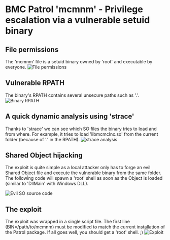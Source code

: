 # BMC Patrol 'mcmnm' - Privilege escalation via a vulnerable setuid binary 

## File permissions 
The 'mcmnm' file is a setuid binary owned by 'root' and executable by everyone.
![File permissions](https://github.com/itm4n/bmc-patrol-mcmnm-privesc/raw/master/screenshots/01_file-permissions_obf.png)

## Vulnerable RPATH
The binary's RPATH contains several unsecure paths such as '.'.
![Binary RPATH](https://github.com/itm4n/bmc-patrol-mcmnm-privesc/raw/master/screenshots/02_readelf-rpath_obf.png)

## A quick dynamic analysis using 'strace'
Thanks to 'strace' we can see which SO files the binary tries to load and from where. For example, it tries to load 'libmcmclnx.so' from the current folder (because of '.' in the RPATH). 
![strace analysis](https://github.com/itm4n/bmc-patrol-mcmnm-privesc/raw/master/screenshots/03_strace_obf.png)

## Shared Object hijacking
The exploit is quite simple as a local attacker only has to forge an evil Shared Object file and execute the vulnerable binary from the same folder. The following code will spawn a 'root' shell as soon as the Object is loaded (similar to 'DllMain' with Windows DLL).

![Evil SO source code](https://github.com/itm4n/bmc-patrol-mcmnm-privesc/raw/master/screenshots/04_dll-source-code.png)

## The exploit 
The exploit was wrapped in a single script file. The first line (BIN=/path/to/mcmnm) must be modified to match the current installation of the Patrol package. If all goes well, you should get a 'root' shell. ;)
![Exploit](https://github.com/itm4n/bmc-patrol-mcmnm-privesc/raw/master/screenshots/05_exploit_obf.png)


